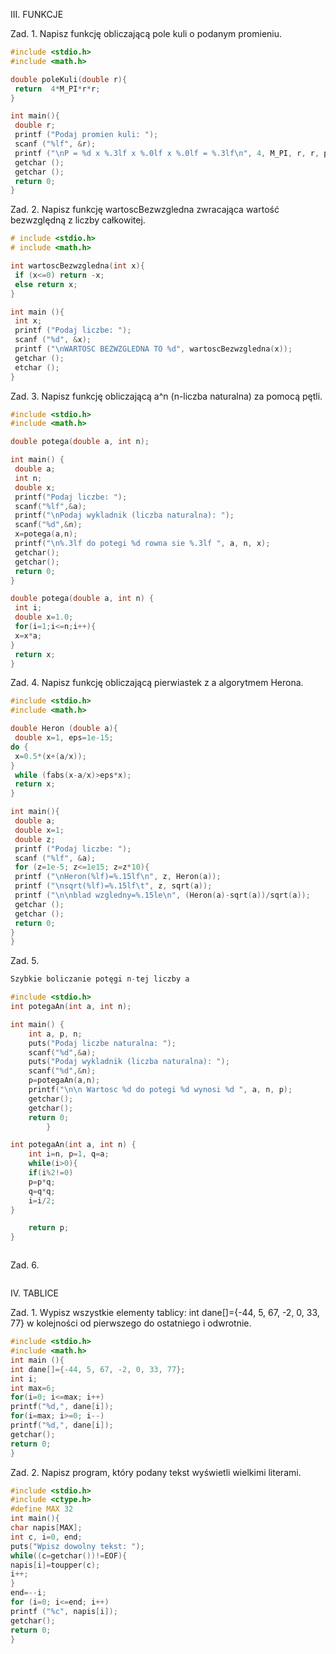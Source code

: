 III. FUNKCJE

Zad. 1. Napisz funkcję obliczającą pole kuli o podanym promieniu.
```c
#include <stdio.h>
#include <math.h>

double poleKuli(double r){
 return  4*M_PI*r*r;   
}

int main(){
 double r;     
 printf ("Podaj promien kuli: ");
 scanf ("%lf", &r);
 printf ("\nP = %d x %.3lf x %.0lf x %.0lf = %.3lf\n", 4, M_PI, r, r, poleKuli(r));
 getchar ();
 getchar ();
 return 0;
}
```
Zad. 2. Napisz funkcję wartoscBezwzgledna zwracająca wartość bezwzględną z liczby całkowitej.
```c
# include <stdio.h>
# include <math.h>

int wartoscBezwzgledna(int x){
 if (x<=0) return -x;
 else return x;
}

int main (){
 int x;
 printf ("Podaj liczbe: ");
 scanf ("%d", &x);
 printf ("\nWARTOSC BEZWZGLEDNA TO %d", wartoscBezwzgledna(x));
 getchar ();
 etchar ();
}
```
Zad. 3. Napisz funkcję obliczającą a^n (n-liczba naturalna) za pomocą pętli.
```c
#include <stdio.h>
#include <math.h>

double potega(double a, int n);

int main() {
 double a;
 int n;
 double x;
 printf("Podaj liczbe: ");
 scanf("%lf",&a);
 printf("\nPodaj wykladnik (liczba naturalna): ");
 scanf("%d",&n);
 x=potega(a,n);
 printf("\n%.3lf do potegi %d rowna sie %.3lf ", a, n, x);
 getchar();
 getchar();
 return 0;
}

double potega(double a, int n) {
 int i;
 double x=1.0;
 for(i=1;i<=n;i++){
 x=x*a;
}
 return x;
}
```
Zad. 4. Napisz funkcję obliczającą pierwiastek z a algorytmem Herona.
```c
#include <stdio.h>
#include <math.h>

double Heron (double a){
 double x=1, eps=1e-15;
do {
 x=0.5*(x+(a/x));
}
 while (fabs(x-a/x)>eps*x);
 return x;
}

int main(){
 double a;
 double x=1;
 double z;
 printf ("Podaj liczbe: ");
 scanf ("%lf", &a);
 for (z=1e-5; z<=1e15; z=z*10){
 printf ("\nHeron(%lf)=%.15lf\n", z, Heron(a));
 printf ("\nsqrt(%lf)=%.15lf\t", z, sqrt(a));
 printf ("\n\nblad wzgledny=%.15le\n", (Heron(a)-sqrt(a))/sqrt(a));
 getchar ();
 getchar ();
 return 0;
}
}
```
Zad. 5.
```c
Szybkie boliczanie potęgi n-tej liczby a

#include <stdio.h>
int potegaAn(int a, int n);

int main() {
    int a, p, n;
    puts("Podaj liczbe naturalna: ");
    scanf("%d",&a);
    puts("Podaj wykladnik (liczba naturalna): ");
    scanf("%d",&n);
    p=potegaAn(a,n);
    printf("\n\n Wartosc %d do potegi %d wynosi %d ", a, n, p);
    getchar();
    getchar();
    return 0;
        }   

int potegaAn(int a, int n) {
    int i=n, p=1, q=a;
    while(i>0){
    if(i%2!=0)
    p=p*q;
    q=q*q;
    i=i/2;
}

    return p;
}



```
Zad. 6.
```c

```

IV. TABLICE

Zad. 1. Wypisz wszystkie elementy tablicy: int dane[]={-44, 5, 67, -2, 0, 33, 77} w kolejności od pierwszego do ostatniego i odwrotnie.
```c
#include <stdio.h>
#include <math.h>
int main (){
int dane[]={-44, 5, 67, -2, 0, 33, 77};
int i;
int max=6;
for(i=0; i<=max; i++)
printf("%d,", dane[i]);
for(i=max; i>=0; i--)
printf("%d,", dane[i]);
getchar();
return 0;
}
```
Zad. 2. Napisz program, który podany tekst wyświetli wielkimi literami.
```c
#include <stdio.h>
#include <ctype.h>
#define MAX 32
int main(){
char napis[MAX];
int c, i=0, end;
puts("Wpisz dowolny tekst: ");
while((c=getchar())!=EOF){
napis[i]=toupper(c);
i++;
}
end=--i;
for (i=0; i<=end; i++)
printf ("%c", napis[i]); 
getchar();                 
return 0;                 
}
```
